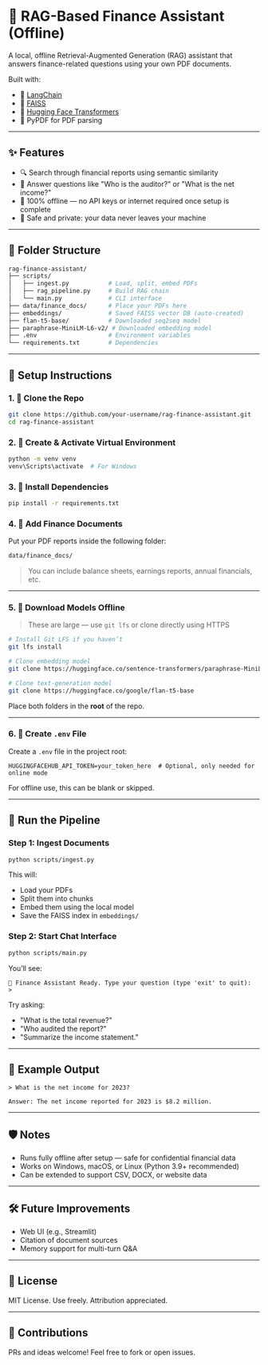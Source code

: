 # 💼 RAG-Based Finance Assistant (Offline)

A local, offline Retrieval-Augmented Generation (RAG) assistant that answers finance-related questions using your own PDF documents.

Built with:
- 🧠 [LangChain](https://www.langchain.com/)
- 🧲 [FAISS](https://github.com/facebookresearch/faiss)
- 🧬 [Hugging Face Transformers](https://huggingface.co/)
- 📄 PyPDF for PDF parsing

---

## ✨ Features

- 🔍 Search through financial reports using semantic similarity
- 🧠 Answer questions like "Who is the auditor?" or "What is the net income?"
- 💾 100% offline — no API keys or internet required once setup is complete
- 🔐 Safe and private: your data never leaves your machine

---

## 📁 Folder Structure

```bash
rag-finance-assistant/
├── scripts/
│   ├── ingest.py           # Load, split, embed PDFs
│   ├── rag_pipeline.py     # Build RAG chain
│   └── main.py             # CLI interface
├── data/finance_docs/      # Place your PDFs here
├── embeddings/             # Saved FAISS vector DB (auto-created)
├── flan-t5-base/           # Downloaded seq2seq model
├── paraphrase-MiniLM-L6-v2/ # Downloaded embedding model
├── .env                    # Environment variables
└── requirements.txt        # Dependencies
```

---

## 🚀 Setup Instructions

### 1. 🔧 Clone the Repo

```bash
git clone https://github.com/your-username/rag-finance-assistant.git
cd rag-finance-assistant
```

### 2. 🐍 Create & Activate Virtual Environment

```bash
python -m venv venv
venv\Scripts\activate  # For Windows
```

### 3. 📆 Install Dependencies

```bash
pip install -r requirements.txt
```

### 4. 📁 Add Finance Documents

Put your PDF reports inside the following folder:

```bash
data/finance_docs/
```

> You can include balance sheets, earnings reports, annual financials, etc.

---

### 5. 📅 Download Models Offline

> These are large — use `git lfs` or clone directly using HTTPS

```bash
# Install Git LFS if you haven’t
git lfs install

# Clone embedding model
git clone https://huggingface.co/sentence-transformers/paraphrase-MiniLM-L6-v2

# Clone text-generation model
git clone https://huggingface.co/google/flan-t5-base
```

Place both folders in the **root** of the repo.

---

### 6. 🔐 Create `.env` File

Create a `.env` file in the project root:

```env
HUGGINGFACEHUB_API_TOKEN=your_token_here  # Optional, only needed for online mode
```

For offline use, this can be blank or skipped.

---

## 🧠 Run the Pipeline

### Step 1: Ingest Documents

```bash
python scripts/ingest.py
```

This will:
- Load your PDFs
- Split them into chunks
- Embed them using the local model
- Save the FAISS index in `embeddings/`

### Step 2: Start Chat Interface

```bash
python scripts/main.py
```

You’ll see:

```
💬 Finance Assistant Ready. Type your question (type 'exit' to quit):
>
```

Try asking:
- "What is the total revenue?"
- "Who audited the report?"
- "Summarize the income statement."

---

## 🧪 Example Output

```
> What is the net income for 2023?

Answer: The net income reported for 2023 is $8.2 million.
```

---

## 🛡️ Notes

- Runs fully offline after setup — safe for confidential financial data
- Works on Windows, macOS, or Linux (Python 3.9+ recommended)
- Can be extended to support CSV, DOCX, or website data

---

## 🛠️ Future Improvements

- Web UI (e.g., Streamlit)
- Citation of document sources
- Memory support for multi-turn Q&A

---

## 📄 License

MIT License. Use freely. Attribution appreciated.

---

## 🤝 Contributions

PRs and ideas welcome! Feel free to fork or open issues.
